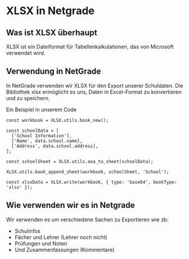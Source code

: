 # XLSX in Netgrade

## Was ist XLSX überhaupt

XLSX ist ein Dateiformat für Tabellenkalkulationen, das von Microsoft verwendet wird.

## Verwendung in NetGrade
In NetGrade verwenden wir XLSX für den Export unserer Schuldaten. Die Bibliothek xlsx ermöglicht es uns, Daten in Excel-Format zu konvertieren und zu speichern.

Ein Beispiel in unserem Code

```
const workbook = XLSX.utils.book_new();

const schoolData = [
  ['School Information'],
  ['Name', data.school.name],
  ['Address', data.school.address],
];

const schoolSheet = XLSX.utils.aoa_to_sheet(schoolData);

XLSX.utils.book_append_sheet(workbook, schoolSheet, 'School');

const xlsxData = XLSX.write(workbook, { type: 'base64', bookType: 'xlsx' });
```

## Wie verwenden wir es in Netgrade

Wir verwenden es um verschiedene Sachen zu Exportieren wie zb:

- Schulinfos
- Fächer und Lehrer (Lehrer noch nicht)
- Prüfungen und Noten
- Und Zusammenfassungen (Kommentare)
    
